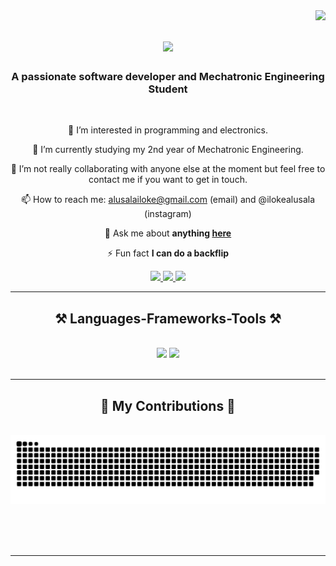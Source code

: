 <!---
Iloke-Alusala/Iloke-Alusala is a ✨ special ✨ repository because its `README.md` (this file) appears on your GitHub profile.
You can click the Preview link to take a look at your changes.
--->
<img align="right" src="https://visitor-badge.laobi.icu/badge?page_id=Iloke-Alusala.Iloke-Alusala" />

<h1 align="center">
    <img src="https://readme-typing-svg.herokuapp.com/?font=Righteous&size=35&center=true&vCenter=true&width=500&height=70&duration=4000&lines=Hey+There!+👋;+I'm+Iloke+Alusala!;" />
</h1>

<h3 align="center">A passionate software developer and Mechatronic Engineering Student</h3>

<br/>

<div align="center">

👀 I’m interested in programming and electronics.
  
🌱 I’m currently studying my 2nd year of Mechatronic Engineering.
  
💞️ I’m not really collaborating with anyone else at the moment but feel free to contact me if you want to get in touch.
  
📫 How to reach me:
      alusalailoke@gmail.com    (email) and 
      @ilokealusala              (instagram)
  
💬 Ask me about **anything [here](https://github.com/Iloke-Alusala/Iloke-Alusala/issues)**

⚡ Fun fact **I can do a backflip**

 </div>
 
<div align="center"> 
  <a href="mailto:alusalailoke@gmail.com">
    <img src="https://img.shields.io/badge/Gmail-333333?style=for-the-badge&logo=gmail&logoColor=red" />
  </a>
  <a href="https://www.linkedin.com/in/iloke-alusala-580a9925b/" target="_blank">
    <img src="https://img.shields.io/badge/LinkedIn-0077B5?style=for-the-badge&logo=linkedin&logoColor=white" target="_blank" />
  </a>
  <a href="https://www.instructables.com/member/Iloke%20Alusala/" target="_blank">
     <img src="https://img.shields.io/badge/Portfolio-FF5722?style=for-the-badge&logo=todoist&logoColor=white" target="_blank" /> <!-- sqlite, safari, google-chrome are other good icon options -->
  </a>
</div>

 <hr/>
 
<h2 align="center">⚒️ Languages-Frameworks-Tools ⚒️</h2>
<br/>
<div align="center">
    <img src="https://skillicons.dev/icons?i=react,bootstrap,html,css,vscode,github,figma,tailwind,git,dart,js, java,vercel,wordpress" />
    <img src="https://skillicons.dev/icons?i=py,arduino,typescript,c,cpp,cs,mysql,sqlite,flutter,kotlin,matlab,raspberrypi" /><br>
</div>

<br/>
<hr/>

<div align="center">
  <h2>🐍 My Contributions 🐍</h2>
  <br>
  <img alt="snake eating my contributions" src="https://raw.githubusercontent.com/Iloke-Alusala/Iloke-Alusala/output/github-contribution-grid-snake.svg" />
  
  <br/><br/><br/>
</div>

<hr/>
